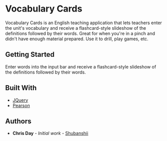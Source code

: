 # Vocabulary Cards

Vocabulary Cards is an English teaching application that lets teachers enter the unit's vocabulary and receive a flashcard-style slideshow of the definitions followed by their words.  Great for when you're in a pinch and didn't have enough material prepared.  Use it to drill, play games, etc.

## Getting Started

Enter words into the input bar and receive a flashcard-style slideshow of the definitions followed by their words.

## Built With

* [JQuery](https://api.jquery.com/)
* [Pearson](http://developer.pearson.com/apis/dictionaries)

## Authors

* **Chris Day** - *Initial work* - [Shubanshii](https://github.com/shubanshii)